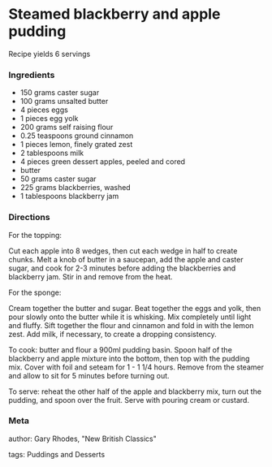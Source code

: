 # Steamed blackberry and apple pudding

Recipe yields 6 servings 

### Ingredients
 * 150 grams caster sugar
 * 100 grams unsalted butter
 * 4 pieces eggs
 * 1 pieces egg yolk
 * 200 grams self raising flour
 * 0.25 teaspoons ground cinnamon
 * 1 pieces lemon, finely grated zest
 * 2 tablespoons milk
 * 4 pieces green dessert apples, peeled and cored
 * butter
 * 50 grams caster sugar
 * 225 grams blackberries, washed
 * 1 tablespoons blackberry jam

### Directions

For the topping:

Cut each apple into 8 wedges, then cut each wedge in half to create chunks. Melt a knob of butter in a saucepan, add the apple and caster sugar, and cook for 2-3 minutes before adding the blackberries and blackberry jam. Stir in and remove from the heat.

For the sponge:

Cream together the butter and sugar. Beat together the eggs and yolk, then pour slowly onto the butter while it is whisking. Mix completely until light and fluffy. Sift together the flour and cinnamon and fold in with the lemon zest. Add milk, if necessary, to create a dropping consistency.

To cook: butter and flour a 900ml pudding basin. Spoon half of the blackberry and apple mixture into the bottom, then top with the pudding mix. Cover with foil and seteam for 1 - 1 1/4 hours. Remove from the steamer and allow to sit for 5 minutes before turning out.

To serve: reheat the other half of the apple and blackberry mix, turn out the pudding, and spoon over the fruit. Serve with pouring cream or custard.

### Meta
author: Gary Rhodes, "New British Classics"

tags: Puddings and Desserts

